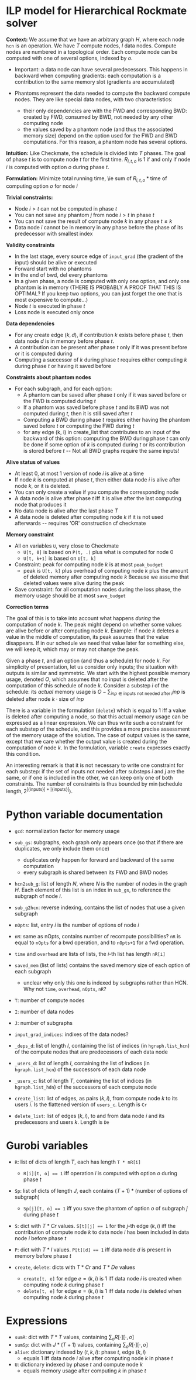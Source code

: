 
# ILP model for Hierarchical Rockmate solver

**Context:** We assume that we have an arbitrary graph $H$, where each
node `hcn` is an operation. We have $T$ compute nodes, $I$ data nodes.
Compute nodes are numbered in a topological order. Each compute node
can be computed with one of several options, indexed by $o$.

+ Important: a data node can have several predecessors. This happens in
  backward when computing gradients: each computation is a
  contribution to the same memory slot (gradients are accumulated)

+ Phantoms represent the data needed to compute the backward compute
  nodes. They are like special data nodes, with two characteristics:
  + their only dependencies are with the FWD and corresponding BWD:
    created by FWD, consumed by BWD, not needed by any other computing
    node
  + the values saved by a phantom node (and thus the associated memory
    size) depend on the option used for the FWD and BWD
    computations. For this reason, a phantom node has several options.
  
**Intuition:** Like Checkmate, the schedule is divided into $T$
phases. The goal of phase $t$ is to compute node $t$ for the first
time. $R_{i, t, o}$ is $1$ if and only if node $i$ is computed with
option $o$ during phase $t$.

**Formulation:** Minimize total running time, \ie sum of $R_{i, t,
o}*\text{time of computing option $o$ for node $i$}$

**Trivial constraints:**
* Node $i > t$ can not be computed in phase $t$
* You can not save any phantom $j$ from node $i > t$ in phase $t$
* You can not save the result of compute node $k$ in any phase $t \leq k$
* Data node $i$ cannot be in memory in any phase before the phase of its predecessor with smallest index

**Validity constraints**
* In the last stage, every source edge of `input_grad` (the gradient of the input) should be alive or executed
* Forward start with no phantoms
* in the end of bwd, del every phantoms
* In a given phase, a node is computed with only one option, and only
  one phantom is in memory (THERE IS PROBABLY A PROOF THAT THIS IS
  OPTIMAL? If you keep two options, you can just forget the one that
  is most expensive to compute...)
* Node $t$ is executed in phase $t$
* Loss node is executed only once

**Data dependencies** 
* For any create edge $(k, d)$, if contribution $k$ exists before
  phase $t$, then data node $d$ is in memory before phase $t$.
* A contribution can be present after phase $t$ only if it was present
  before or it is computed during
* Computing a successor of $k$ during phase $t$ requires either
  computing $k$ during phase $t$ or having it saved before

**Constraints about phantom nodes**
* For each subgraph, and for each option:
  * A phantom can be saved after phase $t$ only if it was saved before or the FWD is computed during $t$
  * If a phantom was saved before phase $t$ and its BWD was not
    computed during $t$, then it is still saved after $t$
  * Computing a BWD during phase $t$ requires either having the
    phantom saved before $t$ or computing the FWD during $t$
  * for any edge (k, i) in create_list that contributes to an input of
	 the backward of this option: computing the BWD during phase $t$
	 can only be done if some option of $k$ is computed during $t$ or
	 its contribution is stored before $t$ -- Not all BWD graphs require the same inputs!

**Alive status of values**
* At least 0, at most 1 version of node $i$ is alive at a time
* If node $k$ is computed at phase $t$, then either data node $i$ is alive after node $k$, or it is deleted.
* You can only create a value if you compute the corresponding node
* A data node is alive after phase $t$ iff it is alive after the last computing node that produces it
* No data node is alive after the last phase $T$
* A data node is deleted after computing node $k$ if it is not used afterwards -- requires 'OR' construction cf checkmate

**Memory constraint**
* All on variables `U`, very close to Checkmate
  * `U[t, 0]` is based on `P(t, .)` plus what is computed for node 0
  * `U[t, k+1]` is based on `U[t, k]`
* Constraint: peak for computing node $k$ is at most `peak_budget`
  * peak is `U[t, k]` plus overhead of computing node $k$ plus the
    amount of deleted memory after computing node $k$
	Because we assume that deleted values were alive during the peak
* Save constraint: for all computation nodes during the loss phase,
  the memory usage should be at most `save_budget`

**Correction terms**

The goal of this is to take into account what happens *during* the
computation of node $k$. The peak might depend on whether some values
are alive before or after computing node $k$. Example: if node $k$
deletes a value in the middle of computation, its peak assumes that
the value disappears. If in our schedule we need that value later for
something else, we will keep it, which may or may not change the peak.

Given a phase $t$, and an option (and thus a schedule) for node
$k$. For simplicity of presentation, let us consider only inputs; the
situation with outputs is similar and symmetric. We start with the
highest possible memory usage, denoted $O$, which assumes that no
input is deleted after the computation of this schedule of node
$k$. Consider a substep $i$ of the schedule: its *actual* memory usage
is $O - \sum_{inp \in \text{inputs not needed after $i$}} \text{$inp$
is deleted after node $k$}\cdot \text{size of $inp$}$

There is a variable in the formulation (`delete`) which is equal to
$1$ iff a value is deleted after computing a node, so that this actual
memory usage can be expressed as a linear expression. We can thus
write such a constraint for each substep of the schedule, and this
provides a more precise assessment of the memory usage of the
solution.  The case of output values is the same, except that we care
whether the output value is created during the computation of node
$k$. In the formulation, variable `create` expresses exactly this
condition.

An interesting remark is that it is not necessary to write one
constraint for each substep: if the set of inputs not needed after
substeps $i$ and $j$ are the same, or if one is included in the other,
we can keep only one of both constraints. The number of constraints is
thus bounded by $\min(\text{schedule length}, 2^{|\{\text{inputs}\}| +
|\{\text{inputs}\}|})$.


# Python variable documentation
* `gcd`: normalization factor for memory usage
* `sub_gs`: subgraphs, each graph only appears once (so that if there are duplicates, we only include them once)
  + duplicates only happen for forward and backward of the same computation
  + every subgraph is shared between its FWD and BWD nodes
* `hcn2sub_g`: list of length $N$, where $N$ is the number of nodes in
  the graph $H$. Each element of this list is an index in `sub_gs`, to
  reference the subgraph of node $i$.
* `sub_g2hcn`: reverse indexing, contains the list of nodes that use a given subgraph
* `nOpts`: list, entry $i$ is the number of options of node $i$
* `nR`: same as nOpts, contains number of recompute possibilities?
	`nR` is equal to `nOpts` for a bwd operation, and to `nOpts+1` for
	a fwd operation.
* `time` and `overhead` are lists of lists, the $i$-th list has length
  `nR[i]`
* `saved_mem` (list of lists) contains the saved memory size of each option of each subgraph
  * unclear why only this one is indexed by subgraphs rather than
    HCN. Why not `time`, `overhead`, `nOpts`, `nR`?
* `T`: number of compute nodes
* `I`: number of data nodes
* `J`: number of subgraphs

* `input_grad_indices`: indixes of the data nodes?
* `_deps_d`: list of length $I$, containing the list of indices (in
  `hgraph.list_hcn`) of the compute nodes that are predecessors of
  each data node
	
* `_users_d`: list of length $I$, containing the list of indices (in
  `hgraph.list_hcn`) of the successors of each data node
* `_users_c`: list of length $T$, containing the list of indices (in
  `hgraph.list_hdn`) of the successors of each compute node
  
* `create_list`: list of edges, as pairs $(k, i)$, from compute node $k$ to its
  users $i$. Is the flattened version of `users_c`. Length is `Cr`
* `delete_list`: list of edges $(k, i)$, to and from data node $i$ and
  its predecessors and users $k$. Length is `De`

# Gurobi variables
* `R`: list of dicts of length $T$, each has length `T * nR[i]`
  + `R[i][t, o] == 1` iff operation $i$ is computed with option $o$ during phase $t$

* `Sp`: list of dicts of length $J$, each contains $(T+1) * (\text{number of options of subgraph})$
  + `Sp[j][t, o] == 1` iff you save the phantom of option $o$ of subgraph $j$ during phase $t$

* `S`: dict with $T*Cr$ values. `S[t][j] == 1` for the $j$-th edge $(k, i)$ iff the contribution of compute node $k$ to data node $i$ has been included in data node $i$ before phase $t$
* `P`: dict with $T*I$ values. `P[t][d] == 1` iff data node $d$ is present in memory before phase $t$ 
* `create`, `delete`: dicts with $T*Cr$ and $T*De$ values
  * `create[t, e]` for edge $e=(k, i)$ is 1 iff data node $i$ is created when computing node $k$ during phase $t$
  * `delete[t, e]` for edge $e=(k, i)$ is 1 iff data node $i$ is deleted when computing node $k$ during phase $t$

# Expressions
* `sumR`: dict with $T*T$ values, containing $\sum_o R[\cdot][\cdot, o]$
* `sumSp`: dict with $J*(T+1)$ values, containing $\sum_o R[\cdot][\cdot, o]$
* `alive`: dictionary indexed by $(t, k, i)$: phase $t$, edge $(k, i)$
  + equals 1 iff data node $i$ alive after computing node $k$ in phase $t$
* `U`: dictionary indexed by phase $t$ and compute node $k$
  + equals memory usage after computing $k$ in phase $t$
